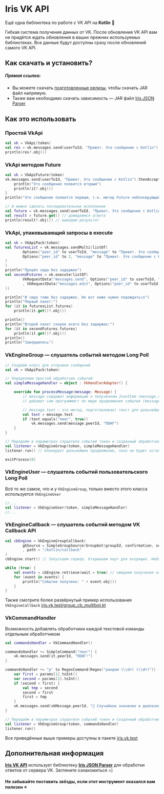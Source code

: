 # Iris VK API

Ещё одна библиотека по работе с VK API на **Kotlin** 💖

Гибкая система получения данных от VK. После обновления VK API вам не придётся ждать 
обновления в ваших прежних используемых библиотеках. Все данные будут доступны сразу после обновлений самого VK API.

## Как скачать и установить?

##### Прямая ссылка:

- Вы можете скачать [подготовленные релизы](https://github.com/iris2iris/iris-vk-api/releases), чтобы скачать JAR файл напрямую.
- Также вам необходимо скачать зависимость — JAR файл [Iris JSON Parser](https://github.com/iris2iris/iris-vk-api/releases/download/v0.3/iris-json-parser.jar)

## Как это использовать

### Простой VkApi

```kotlin
val vk = VkApi(token)
val res = vk.messages.send(userToId, "Привет. Это сообщение с Kotlin")
println(res?.obj())
```

### VkApi методом Future

```kotlin
val vk = VkApiFuture(token)
vk.messages.send(userToId, "Привет. Это сообщение с Kotlin").thenAccept {
    println("Это сообщение появится вторым")
    println(it?.obj())
}
println("Это сообщение появится первым, т.к. метод Future неблокирующий")

// А можно сделать последовательное исполнение
val future = vk.messages.send(userToId, "Привет. Это сообщение с Kotlin")
val result = future.get() // дожидаемся ответа
println(result?.obj()) // выводим результат
```

### VkApi, упаковывающий запросы в execute
```kotlin
val vk = VkApiPack(token)
val futuresList = vk.messages.sendMulti(listOf(
        Options("peer_id" to userToId, "message" to "Привет. Это сообщение с Kotlin\nОно почти работает!", "attachment" to "photo-181070115_457239553"),
        Options("peer_id" to 2, "message" to "Привет. Это сообщение с Kotlin\nОно почти работает!", "attachment" to "photo-181070115_457239553"),
)
)
println("Прошёл сюда без задержек")
val secondFutures = vk.execute(listOf(
        VkRequestData("messages.send", Options("peer_id" to userToId, "random_id" to (0..2_000_000).random(), "message" to "Привет. Это сообщение с Kotlin\nОно почти работает!", "attachment" to "photo-181070115_457239553"))
        , VkRequestData("messages.edit", Options("peer_id" to userToId, "conversation_message_id" to 1, "message" to "Привет. Это сообщение с Kotlin\nОно почти работает!", "attachment" to "photo-181070115_457239553"))
))

println("И сюда тоже без задержек. Но вот ниже нужно подождать\n")
println("Первый пакет:")
for (it in futuresList.futures)
    println(it.get()?.obj())

println()
println("Второй пакет скорее всего без задержек:")
for (it in secondFutures.futures)
    println(it.get()?.obj())
println()
println("Завершились")
```

### VkEngineGroup — слушатель событий методом Long Poll

```kotlin
// Создаём класс для отправки сообщений
val vk = VkApiPack(token)

// Определяем простой обработчик событий
val simpleMessageHandler = object : VkHandlerAdapter() {

    override fun processMessage(message: Message) {
        // message содержит информацию о полученном JsonItem (message.source) и вспомогательную информацию, которую
        // добавит сам программист по мере продвижения события (message.options)

        // message.text — это метод, подготавливает текст для дальнейшей работы
        val text = message.text
        if (text.equals("пинг", true))
            vk.messages.send(message.peerId, "ПОНГ")
    }
}

// Передаём в параметрах слушателя событий токен и созданный обработчик событий
val listener = VkEngineGroup(token, simpleMessageHandler)
listener.run() // блокирует дальнейшее продвижение, пока не будет остановлено

exitProcess(0)
```

### VkEngineUser — слушатель событий пользовательского Long Poll
Всё то же самое, что и у `VkEngineGroup`, только вместо этого класса используется `VkEngineUser`
```kotlin
//...
val listener = VkEngineUser(token, simpleMessageHandler)
//...
```

### VkEngineCallback — слушатель событий методом VK Callback API

```kotlin
val cbEngine = VkEngineGroupCallback(
        gbSource = SimpleGroupSource(Groupbot(groupId, confirmation, secret))
        , path = "/kotlin/callback"
)
cbEngine.start() // Запускаем сервер. Открываем порт для входящих. Неблокирующий вызов

while (true) {
    val events = cbEngine.retrieve(wait = true) // ожидаем получения хотя бы одного события
    for (event in events) {
        println("Событие получено: " + event.obj())
    }
}
```
Также смотрите более развёрнутый пример использования `VkEngineCallback` [iris.vk.test/group_cb_multibot.kt](https://github.com/iris2iris/iris-vk-api/blob/master/test/iris/vk/test/group_cb_multibot.kt)

### VkCommandHandler

Возможность добавлять обработчики каждой текстовой команды отдельным обработчиком
```kotlin
val commandsHandler = VkCommandHandler()

commandsHandler += SimpleCommand("пинг") {
    vk.messages.send(it.peerId, "ПОНГ!")
}

commandsHandler += "р" to RegexCommand(Regex("рандом (\\d+) (\\d+)")) {vkMessage, params ->
    var first = params[1].toInt()
    var second = params[2].toInt()
    if (second < first) {
        val tmp = second
        second = first
        first = tmp
    }
    vk.messages.send(vkMessage.peerId, "🎲 Случайное значение в диапазоне [$first..$second] выпало на ${(first..second).random()}")
}

// Передаём в параметрах слушателя событий токен и созданный обработчик команд
val listener = VkEngineGroup(token, commandsHandler)
listener.run()
```

Все приведённые выше примеры доступны в пакете [iris.vk.test](https://github.com/iris2iris/iris-vk-api/blob/master/test/iris/vk/test)

## Дополнительная информация

**[Iris VK API](https://github.com/iris2iris/iris-vk-api)** использует библиотеку **[Iris JSON Parser](https://github.com/iris2iris/iris-json-parser-kotlin)** для обработки ответов от сервера VK. Загляните ознакомиться =)

#### Не забывайте поставить звёзды, если этот инструмент оказался вам полезен ⭐
